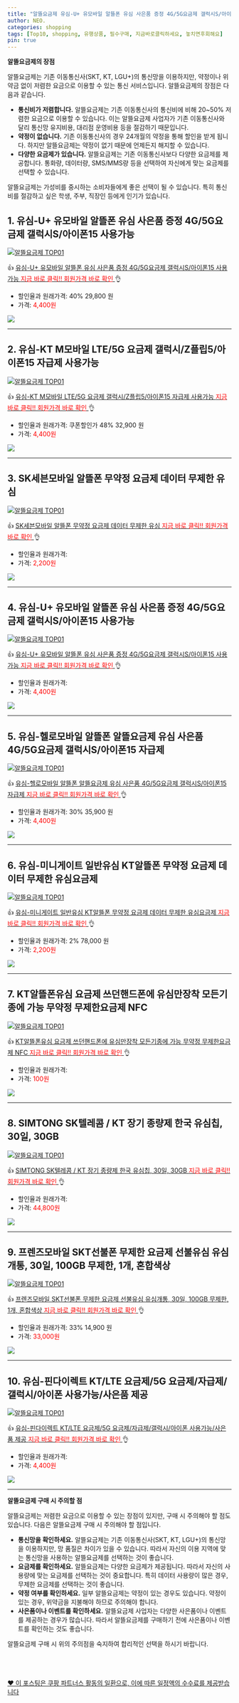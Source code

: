 ```yaml
---
title: "알뜰요금제 유심-U+ 유모바일 알뜰폰 유심 사은품 증정 4G/5G요금제 갤럭시S/아이폰15 사용가능 필수 필요 추천 제품 비교 최저 가격 비교 장점 구매 후기 구매평"
author: NEO.
categories: shopping
tags: [Top10, shopping, 유행상품, 필수구매, 지금바로클릭하세요, 놓치면후회해요]
pin: true
---
```

**알뜰요금제의 장점**

알뜰요금제는 기존 이동통신사(SKT, KT, LGU+)의 통신망을 이용하지만, 약정이나 위약금 없이 저렴한 요금으로 이용할 수 있는 통신 서비스입니다. 알뜰요금제의 장점은 다음과 같습니다.

* **통신비가 저렴합니다.** 알뜰요금제는 기존 이동통신사의 통신비에 비해 20~50% 저렴한 요금으로 이용할 수 있습니다. 이는 알뜰요금제 사업자가 기존 이동통신사와 달리 통신망 유지비용, 대리점 운영비용 등을 절감하기 때문입니다.
* **약정이 없습니다.** 기존 이동통신사의 경우 24개월의 약정을 통해 할인을 받게 됩니다. 하지만 알뜰요금제는 약정이 없기 때문에 언제든지 해지할 수 있습니다.
* **다양한 요금제가 있습니다.** 알뜰요금제는 기존 이동통신사보다 다양한 요금제를 제공합니다. 통화량, 데이터량, SMS/MMS량 등을 선택하여 자신에게 맞는 요금제를 선택할 수 있습니다.

알뜰요금제는 가성비를 중시하는 소비자들에게 좋은 선택이 될 수 있습니다. 특히 통신비를 절감하고 싶은 학생, 주부, 직장인 등에게 인기가 있습니다.

   

## 1. 유심-U+ 유모바일 알뜰폰 유심 사은품 증정 4G/5G요금제 갤럭시S/아이폰15 사용가능

[![알뜰요금제 TOP01](https://thumbnail9.coupangcdn.com/thumbnails/remote/490x490ex/image/retail/images/1173486187595276-678f604d-b7b6-4145-962f-80a9bf302f24.png)](https://link.coupang.com/re/AFFSDP?lptag=AF3617701&subid=GithubCoopas&pageKey=4353567748&traceid=V0-153&itemId=5110839155&vendorItemId=72420368481)


👍 [유심-U+ 유모바일 알뜰폰 유심 사은품 증정 4G/5G요금제 갤럭시S/아이폰15 사용가능 <font color=red> 지금 바로 클릭!! 회원가격 바로 확인 </font> ](https://link.coupang.com/re/AFFSDP?lptag=AF3617701&subid=GithubCoopas&pageKey=4353567748&traceid=V0-153&itemId=5110839155&vendorItemId=72420368481) 👌 


- 할인율과 원래가격: 40%  29,800   원
- 가격: <span style='color:red'>4,400원</span>

[![](/discount_price.png)](https://link.coupang.com/re/AFFSDP?lptag=AF3617701&subid=GithubCoopas&pageKey=4353567748&traceid=V0-153&itemId=5110839155&vendorItemId=72420368481)

---


   

## 2. 유심-KT M모바일 LTE/5G 요금제 갤럭시/Z플립5/아이폰15 자급제 사용가능

[![알뜰요금제 TOP01](https://thumbnail6.coupangcdn.com/thumbnails/remote/490x490ex/image/retail/images/8841884629224579-58fc76ab-993d-472a-a332-49a202bb0f5f.png)](https://link.coupang.com/re/AFFSDP?lptag=AF3617701&subid=GithubCoopas&pageKey=4751115993&traceid=V0-153&itemId=6046004633&vendorItemId=73343366752)


👍 [유심-KT M모바일 LTE/5G 요금제 갤럭시/Z플립5/아이폰15 자급제 사용가능 <font color=red> 지금 바로 클릭!! 회원가격 바로 확인 </font> ](https://link.coupang.com/re/AFFSDP?lptag=AF3617701&subid=GithubCoopas&pageKey=4751115993&traceid=V0-153&itemId=6046004633&vendorItemId=73343366752) 👌 


- 할인율과 원래가격: 쿠폰할인가 48%  32,900   원
- 가격: <span style='color:red'>4,400원</span>

[![](/discount_price.png)](https://link.coupang.com/re/AFFSDP?lptag=AF3617701&subid=GithubCoopas&pageKey=4751115993&traceid=V0-153&itemId=6046004633&vendorItemId=73343366752)

---


   

## 3. SK세븐모바일 알뜰폰 무약정 요금제 데이터 무제한 유심

[![알뜰요금제 TOP01](https://thumbnail9.coupangcdn.com/thumbnails/remote/490x490ex/image/retail/images/5848531096719805-0bff8c7f-dce1-43d2-b718-423085d0840b.png)](https://link.coupang.com/re/AFFSDP?lptag=AF3617701&subid=GithubCoopas&pageKey=7589990974&traceid=V0-153&itemId=20054441268&vendorItemId=87150580503)


👍 [SK세븐모바일 알뜰폰 무약정 요금제 데이터 무제한 유심 <font color=red> 지금 바로 클릭!! 회원가격 바로 확인 </font> ](https://link.coupang.com/re/AFFSDP?lptag=AF3617701&subid=GithubCoopas&pageKey=7589990974&traceid=V0-153&itemId=20054441268&vendorItemId=87150580503) 👌 


- 할인율과 원래가격: 
- 가격: <span style='color:red'>2,200원</span>

[![](/discount_price.png)](https://link.coupang.com/re/AFFSDP?lptag=AF3617701&subid=GithubCoopas&pageKey=7589990974&traceid=V0-153&itemId=20054441268&vendorItemId=87150580503)

---


   

## 4. 유심-U+ 유모바일 알뜰폰 유심 사은품 증정 4G/5G요금제 갤럭시S/아이폰15 사용가능

[![알뜰요금제 TOP01](https://thumbnail9.coupangcdn.com/thumbnails/remote/490x490ex/image/retail/images/1173486187595276-678f604d-b7b6-4145-962f-80a9bf302f24.png)](https://link.coupang.com/re/AFFSDP?lptag=AF3617701&subid=GithubCoopas&pageKey=4353567748&traceid=V0-153&itemId=5110839155&vendorItemId=72420368481)


👍 [유심-U+ 유모바일 알뜰폰 유심 사은품 증정 4G/5G요금제 갤럭시S/아이폰15 사용가능 <font color=red> 지금 바로 클릭!! 회원가격 바로 확인 </font> ](https://link.coupang.com/re/AFFSDP?lptag=AF3617701&subid=GithubCoopas&pageKey=4353567748&traceid=V0-153&itemId=5110839155&vendorItemId=72420368481) 👌 


- 할인율과 원래가격: 
- 가격: <span style='color:red'>4,400원</span>

[![](/discount_price.png)](https://link.coupang.com/re/AFFSDP?lptag=AF3617701&subid=GithubCoopas&pageKey=4353567748&traceid=V0-153&itemId=5110839155&vendorItemId=72420368481)

---


   

## 5. 유심-헬로모바일 알뜰폰 알뜰요금제 유심 사은품 4G/5G요금제 갤럭시S/아이폰15 자급제

[![알뜰요금제 TOP01](https://thumbnail10.coupangcdn.com/thumbnails/remote/490x490ex/image/retail/images/458693468580617-ef265600-2ba1-4f5f-a410-a4e69deeb715.jpg)](https://link.coupang.com/re/AFFSDP?lptag=AF3617701&subid=GithubCoopas&pageKey=4729616276&traceid=V0-153&itemId=5991684496&vendorItemId=76368072967)


👍 [유심-헬로모바일 알뜰폰 알뜰요금제 유심 사은품 4G/5G요금제 갤럭시S/아이폰15 자급제 <font color=red> 지금 바로 클릭!! 회원가격 바로 확인 </font> ](https://link.coupang.com/re/AFFSDP?lptag=AF3617701&subid=GithubCoopas&pageKey=4729616276&traceid=V0-153&itemId=5991684496&vendorItemId=76368072967) 👌 


- 할인율과 원래가격: 30%  35,900   원
- 가격: <span style='color:red'>4,400원</span>

[![](/discount_price.png)](https://link.coupang.com/re/AFFSDP?lptag=AF3617701&subid=GithubCoopas&pageKey=4729616276&traceid=V0-153&itemId=5991684496&vendorItemId=76368072967)

---


   

## 6. 유심-미니게이트 일반유심 KT알뜰폰 무약정 요금제 데이터 무제한 유심요금제

[![알뜰요금제 TOP01](https://thumbnail8.coupangcdn.com/thumbnails/remote/490x490ex/image/retail/images/771927089536427-da219024-4f44-4d24-a33b-19907cccd640.png)](https://link.coupang.com/re/AFFSDP?lptag=AF3617701&subid=GithubCoopas&pageKey=7717006765&traceid=V0-153&itemId=20700082432&vendorItemId=87771314642)


👍 [유심-미니게이트 일반유심 KT알뜰폰 무약정 요금제 데이터 무제한 유심요금제 <font color=red> 지금 바로 클릭!! 회원가격 바로 확인 </font> ](https://link.coupang.com/re/AFFSDP?lptag=AF3617701&subid=GithubCoopas&pageKey=7717006765&traceid=V0-153&itemId=20700082432&vendorItemId=87771314642) 👌 


- 할인율과 원래가격: 2%  78,000   원
- 가격: <span style='color:red'>2,200원</span>

[![](/discount_price.png)](https://link.coupang.com/re/AFFSDP?lptag=AF3617701&subid=GithubCoopas&pageKey=7717006765&traceid=V0-153&itemId=20700082432&vendorItemId=87771314642)

---


   

## 7. KT알뜰폰유심 요금제 쓰던핸드폰에 유심만장착 모든기종에 가능 무약정 무제한요금제 NFC

[![알뜰요금제 TOP01](https://thumbnail10.coupangcdn.com/thumbnails/remote/490x490ex/image/vendor_inventory/d906/f5aa62a665ea1c3ee9823963da23a864e2cc4363580a8217a05a7defbb51.jpg)](https://link.coupang.com/re/AFFSDP?lptag=AF3617701&subid=GithubCoopas&pageKey=7711916402&traceid=V0-153&itemId=20674843838&vendorItemId=87282273456)


👍 [KT알뜰폰유심 요금제 쓰던핸드폰에 유심만장착 모든기종에 가능 무약정 무제한요금제 NFC <font color=red> 지금 바로 클릭!! 회원가격 바로 확인 </font> ](https://link.coupang.com/re/AFFSDP?lptag=AF3617701&subid=GithubCoopas&pageKey=7711916402&traceid=V0-153&itemId=20674843838&vendorItemId=87282273456) 👌 


- 할인율과 원래가격: 
- 가격: <span style='color:red'>100원</span>

[![](/discount_price.png)](https://link.coupang.com/re/AFFSDP?lptag=AF3617701&subid=GithubCoopas&pageKey=7711916402&traceid=V0-153&itemId=20674843838&vendorItemId=87282273456)

---


   

## 8. SIMTONG SK텔레콤 / KT 장기 종량제 한국 유심칩, 30일, 30GB

[![알뜰요금제 TOP01](https://thumbnail10.coupangcdn.com/thumbnails/remote/490x490ex/image/retail/images/2023/06/19/10/8/0e888e58-589e-47fc-9577-628597d9f349.jpg)](https://link.coupang.com/re/AFFSDP?lptag=AF3617701&subid=GithubCoopas&pageKey=7410120761&traceid=V0-153&itemId=19197941681&vendorItemId=86315373034)


👍 [SIMTONG SK텔레콤 / KT 장기 종량제 한국 유심칩, 30일, 30GB <font color=red> 지금 바로 클릭!! 회원가격 바로 확인 </font> ](https://link.coupang.com/re/AFFSDP?lptag=AF3617701&subid=GithubCoopas&pageKey=7410120761&traceid=V0-153&itemId=19197941681&vendorItemId=86315373034) 👌 


- 할인율과 원래가격: 
- 가격: <span style='color:red'>44,800원</span>

[![](/discount_price.png)](https://link.coupang.com/re/AFFSDP?lptag=AF3617701&subid=GithubCoopas&pageKey=7410120761&traceid=V0-153&itemId=19197941681&vendorItemId=86315373034)

---


   

## 9. 프렌즈모바일 SKT선불폰 무제한 요금제 선불유심 유심개통, 30일, 100GB 무제한, 1개, 혼합색상

[![알뜰요금제 TOP01](https://thumbnail10.coupangcdn.com/thumbnails/remote/490x490ex/image/vendor_inventory/f522/d9bcdaebd8fe6709d70c59693a224679a31c170e3abbced023b2cb599403.jpg)](https://link.coupang.com/re/AFFSDP?lptag=AF3617701&subid=GithubCoopas&pageKey=6161401417&traceid=V0-153&itemId=11960240838&vendorItemId=79232825665)


👍 [프렌즈모바일 SKT선불폰 무제한 요금제 선불유심 유심개통, 30일, 100GB 무제한, 1개, 혼합색상 <font color=red> 지금 바로 클릭!! 회원가격 바로 확인 </font> ](https://link.coupang.com/re/AFFSDP?lptag=AF3617701&subid=GithubCoopas&pageKey=6161401417&traceid=V0-153&itemId=11960240838&vendorItemId=79232825665) 👌 


- 할인율과 원래가격: 33%  14,900   원
- 가격: <span style='color:red'>33,000원</span>

[![](/discount_price.png)](https://link.coupang.com/re/AFFSDP?lptag=AF3617701&subid=GithubCoopas&pageKey=6161401417&traceid=V0-153&itemId=11960240838&vendorItemId=79232825665)

---


   

## 10. 유심-핀다이렉트 KT/LTE 요금제/5G 요금제/자급제/갤럭시/아이폰 사용가능/사은품 제공

[![알뜰요금제 TOP01](https://thumbnail7.coupangcdn.com/thumbnails/remote/490x490ex/image/retail/images/365009662293235-5ee3f03d-9c42-442d-9e3c-85a3513d9a94.png)](https://link.coupang.com/re/AFFSDP?lptag=AF3617701&subid=GithubCoopas&pageKey=5226243274&traceid=V0-153&itemId=7345515402&vendorItemId=74636709214)


👍 [유심-핀다이렉트 KT/LTE 요금제/5G 요금제/자급제/갤럭시/아이폰 사용가능/사은품 제공 <font color=red> 지금 바로 클릭!! 회원가격 바로 확인 </font> ](https://link.coupang.com/re/AFFSDP?lptag=AF3617701&subid=GithubCoopas&pageKey=5226243274&traceid=V0-153&itemId=7345515402&vendorItemId=74636709214) 👌 


- 할인율과 원래가격: 
- 가격: <span style='color:red'>4,400원</span>

[![](/discount_price.png)](https://link.coupang.com/re/AFFSDP?lptag=AF3617701&subid=GithubCoopas&pageKey=5226243274&traceid=V0-153&itemId=7345515402&vendorItemId=74636709214)

---
**알뜰요금제 구매 시 주의할 점**

알뜰요금제는 저렴한 요금으로 이용할 수 있는 장점이 있지만, 구매 시 주의해야 할 점도 있습니다. 다음은 알뜰요금제 구매 시 주의해야 할 점입니다.

* **통신망을 확인하세요.** 알뜰요금제는 기존 이동통신사(SKT, KT, LGU+)의 통신망을 이용하지만, 망 품질은 차이가 있을 수 있습니다. 따라서 자신의 이용 지역에 맞는 통신망을 사용하는 알뜰요금제를 선택하는 것이 좋습니다.
* **요금제를 확인하세요.** 알뜰요금제는 다양한 요금제가 제공됩니다. 따라서 자신의 사용량에 맞는 요금제를 선택하는 것이 중요합니다. 특히 데이터 사용량이 많은 경우, 무제한 요금제를 선택하는 것이 좋습니다.
* **약정 여부를 확인하세요.** 일부 알뜰요금제는 약정이 있는 경우도 있습니다. 약정이 있는 경우, 위약금을 지불해야 하므로 주의해야 합니다.
* **사은품이나 이벤트를 확인하세요.** 알뜰요금제 사업자는 다양한 사은품이나 이벤트를 제공하는 경우가 많습니다. 따라서 알뜰요금제를 구매하기 전에 사은품이나 이벤트를 확인하는 것도 좋습니다.

알뜰요금제 구매 시 위의 주의점을 숙지하여 합리적인 선택을 하시기 바랍니다.<br><br><br><br><br> [ ❤  이 포스팅은 쿠팡 파트너스 활동의 일환으로, 이에 따른 일정액의 수수료를 제공받습니다](https://link.coupang.com/a/bcEFyh)